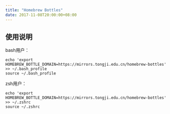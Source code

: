 ```yaml
---
title: "Homebrew Bottles"
date: 2017-11-08T20:00:00+08:00
---
```

## 使用说明

bash用户：

``` 
echo 'export HOMEBREW_BOTTLE_DOMAIN=https://mirrors.tongji.edu.cn/homebrew-bottles' >> ~/.bash_profile
source ~/.bash_profile 
```

zsh用户：
``` 
echo 'export HOMEBREW_BOTTLE_DOMAIN=https://mirrors.tongji.edu.cn/homebrew-bottles' >> ~/.zshrc
source ~/.zshrc 
```
